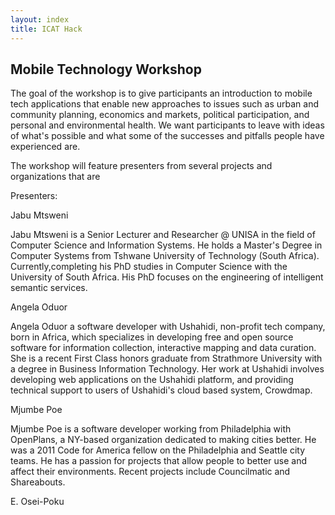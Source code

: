 ```yaml
---
layout: index
title: ICAT Hack
---
```



Mobile Technology Workshop
--------------------------

The goal of the workshop is to give participants an introduction to mobile tech
applications that enable new approaches to issues such as urban and community
planning, economics and markets, political participation, and personal and
environmental health. We want participants to leave with ideas of what's
possible and what some of the successes and pitfalls people have experienced are.

The workshop will feature presenters from several projects and organizations
that are 

Presenters:

Jabu Mtsweni

Jabu Mtsweni is a Senior Lecturer and Researcher @ UNISA in the field of
Computer Science and Information Systems. He holds a Master's Degree in Computer
Systems from Tshwane University of Technology (South Africa).
Currently,completing his PhD studies in Computer Science with the University of
South Africa. His PhD focuses on the engineering of intelligent semantic
services.

Angela Oduor

Angela Oduor a software developer with Ushahidi, non-profit tech company, born
in Africa, which specializes in developing free and open source software for
information collection, interactive mapping and data curation. She is a recent
First Class honors graduate from Strathmore University with a degree in Business
Information Technology. Her work at Ushahidi involves developing web
applications on the Ushahidi platform, and providing technical support to users
of Ushahidi's cloud based system, Crowdmap.

Mjumbe Poe

Mjumbe Poe is a software developer working from Philadelphia with OpenPlans, a
NY-based organization dedicated to making cities better. He was a 2011 Code for
America fellow on the Philadelphia and Seattle city teams. He has a passion for
projects that allow people to better use and affect their environments. Recent
projects include Councilmatic and Shareabouts.

E. Osei-Poku



